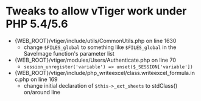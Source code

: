 # Tweaks to allow vTiger work under PHP 5.4/5.6

* {WEB_ROOT}/vtiger/include/utils/CommonUtils.php on line 1630
  * change `$FILES_global` to something like `$FILES_global` in the SaveImage function's parameter list
* {WEB_ROOT}/vtiger/modules/Users/Authenticate.php on line 70
  * `session_unregister('variable') => unset($_SESSION['variable'])`
* {WEB_ROOT}/vtiger/include/php_writeexcel/class.writeexcel_formula.inc.php on line 169
  * change initial declaration of `$this->_ext_sheets` to stdClass() on/around line 

